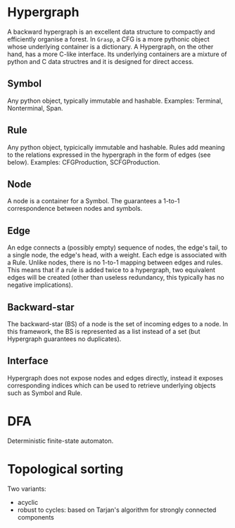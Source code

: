 # Hypergraph

A backward hypergraph is an excellent data structure to compactly and efficiently organise a forest.
In `Grasp`, a CFG is a more pythonic object whose underlying container is a dictionary.
A Hypergraph, on the other hand, has a more C-like interface.
 Its underlying containers are a mixture of python and C data structres and it is designed for direct access.

## Symbol

Any python object, typically immutable and hashable. Examples: Terminal, Nonterminal, Span.

## Rule

Any python object, typicically immutable and hashable. Rules add meaning to the relations expressed in the hypergraph
in the form of edges (see below). Examples: CFGProduction, SCFGProduction.
 
## Node

A node is a container for a Symbol. The guarantees a 1-to-1 correspondence between nodes and symbols.

## Edge

An edge connects a (possibly empty) sequence of nodes, the edge's tail, to a single node, the edge's head, with a weight.
Each edge is associated with a Rule. Unlike nodes, there is no 1-to-1 mapping between edges and rules.
This means that if a rule is added twice to a hypergraph, two equivalent edges will be created 
(other than useless redundancy, this typically has no negative implications).

## Backward-star

The backward-star (BS) of a node is the set of incoming edges to a node. In this framework, the BS is represented
as a list instead of a set (but Hypergraph guarantees no duplicates).

## Interface

Hypergraph does not expose nodes and edges directly, instead it exposes corresponding indices which can be used
to retrieve underlying objects such as Symbol and Rule. 

# DFA

Deterministic finite-state automaton.

# Topological sorting

Two variants:
 * acyclic
 * robust to cycles: based on Tarjan's algorithm for strongly connected components
